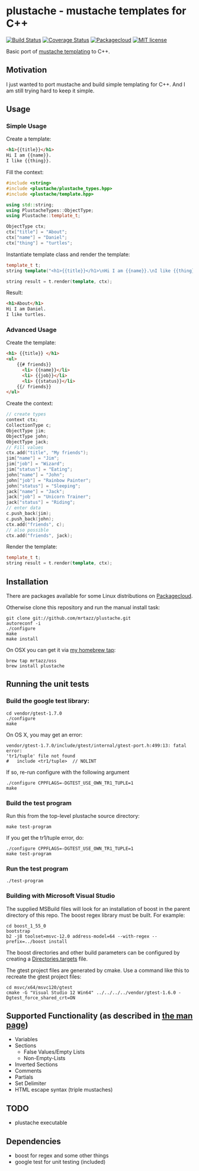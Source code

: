 # plustache - mustache templates for C++

[![Build Status](https://travis-ci.org/mrtazz/plustache.svg?branch=master)](https://travis-ci.org/mrtazz/plustache)
[![Coverage Status](https://coveralls.io/repos/mrtazz/plustache/badge.svg?branch=master&service=github)](https://coveralls.io/github/mrtazz/plustache?branch=master)
[![Packagecloud](https://img.shields.io/badge/packagecloud-available-brightgreen.svg)](https://packagecloud.io/mrtazz/plustache)
[![MIT license](https://img.shields.io/badge/license-MIT-blue.svg)](http://opensource.org/licenses/MIT)

Basic port of [mustache templating](http://mustache.github.com) to C++.

## Motivation
I just wanted to port mustache and build simple templating for C++.
And I am still trying hard to keep it simple.

## Usage

### Simple Usage
Create a template:

```html
<h1>{{title}}</h1>
Hi I am {{name}}.
I like {{thing}}.
```

Fill the context:

```C++
#include <string>
#include <plustache/plustache_types.hpp>
#include <plustache/template.hpp>

using std::string;
using PlustacheTypes::ObjectType;
using Plustache::template_t;

ObjectType ctx;
ctx["title"] = "About";
ctx["name"] = "Daniel";
ctx["thing"] = "turtles";
```

Instantiate template class and render the template:

```C++
template_t t;
string template("<h1>{{title}}</h1>\nHi I am {{name}}.\nI like {{thing}}.");

string result = t.render(template, ctx);
```

Result:

```html
<h1>About</h1>
Hi I am Daniel.
I like turtles.
```

### Advanced Usage
Create the template:

```html
<h1> {{title}} </h1>
<ul>
    {{# friends}}
      <li> {{name}}</li>
      <li> {{job}}</li>
      <li> {{status}}</li>
    {{/ friends}}
</ul>
```

Create the context:

```C++
// create types
context ctx;
CollectionType c;
ObjectType jim;
ObjectType john;
ObjectType jack;
// Fill values
ctx.add("title", "My friends");
jim["name"] = "Jim";
jim["job"] = "Wizard";
jim["status"] = "Eating";
john["name"] = "John";
john["job"] = "Rainbow Painter";
john["status"] = "Sleeping";
jack["name"] = "Jack";
jack["job"] = "Unicorn Trainer";
jack["status"] = "Riding";
// enter data
c.push_back(jim);
c.push_back(john);
ctx.add("friends", c);
// also possible
ctx.add("friends", jack);
```

Render the template:

```C++
template_t t;
string result = t.render(template, ctx);
```

## Installation
There are packages available for some Linux distributions on
[Packagecloud](https://packagecloud.io/mrtazz/plustache).

Otherwise clone this repository and run the manual install task:

    git clone git://github.com/mrtazz/plustache.git
    autoreconf -i
    ./configure
    make
    make install

On OSX you can get it via [my homebrew
tap](https://github.com/mrtazz/homebrew-oss):

    brew tap mrtazz/oss
    brew install plustache

## Running the unit tests

### Build the google test library:

    cd vendor/gtest-1.7.0
    ./configure
    make

On OS X, you may get an error:

    vendor/gtest-1.7.0/include/gtest/internal/gtest-port.h:499:13: fatal error:
    'tr1/tuple' file not found
    #   include <tr1/tuple>  // NOLINT

If so, re-run configure with the following argument

    ./configure CPPFLAGS=-DGTEST_USE_OWN_TR1_TUPLE=1
    make

### Build the test program

Run this from the top-level plustache source directory:

    make test-program

If you get the tr1/tuple error, do:

    ./configure CPPFLAGS=-DGTEST_USE_OWN_TR1_TUPLE=1
    make test-program

### Run the test program

    ./test-program


### Building with Microsoft Visual Studio
The supplied MSBuild files will look for an installation of boost in the parent
directory of this repo. The boost regex library must be built. For example:

```
cd boost_1_55_0
bootstrap
b2 -j8 toolset=msvc-12.0 address-model=64 --with-regex --prefix=../boost install
```

The boost directories and other build parameters can be
configured by creating a
[Directories.targets](msvc/Directories.targets.example) file.

The gtest project files are generated by cmake. Use a command like this to
recreate the gtest project files:

```
cd msvc/x64/msvc120/gtest
cmake -G "Visual Studio 12 Win64" ../../../../vendor/gtest-1.6.0 -Dgtest_force_shared_crt=ON
```

## Supported Functionality (as described in [the man page](http://mustache.github.com/mustache.5.html))
* Variables
* Sections
  * False Values/Empty Lists
  * Non-Empty-Lists
* Inverted Sections
* Comments
* Partials
* Set Delimiter
* HTML escape syntax (triple mustaches)

## TODO
* plustache executable

## Dependencies
* boost for regex and some other things
* google test for unit testing (included)
